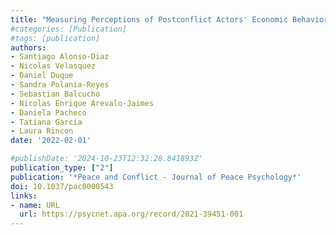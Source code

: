```yaml
---
title: "Measuring Perceptions of Postconflict Actors' Economic Behavior: The Case of Colombia"
#categories: [Publication]
#tags: [publication]
authors:
- Santiago Alonso-Diaz
- Nicolas Velasquez
- Daniel Duque
- Sandra Polania-Reyes
- Sebastian Balcucho
- Nicolas Enrique Arevalo-Jaimes
- Daniela Pacheco
- Tatiana Garcia
- Laura Rincon
date: '2022-02-01'

#publishDate: '2024-10-23T12:32:28.841893Z'
publication_type: ["2"]
publication: '*Peace and Conflict - Journal of Peace Psychology*'
doi: 10.1037/pac0000543
links:
- name: URL
  url: https://psycnet.apa.org/record/2021-39451-001
---
```

